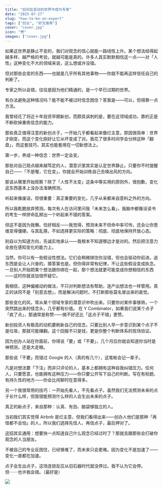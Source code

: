 ```yaml
---
title: "如何在变动的世界中成为专家"
date: "2025-07-27"
slug: "how-to-be-an-expert"
tags: ["创业", "好文推荐"]
cover: "cover.jpg"
icon: "😎"
images: ["cover.jpg"]
---
```

如果这世界是静止不变的，我们对观念的信心就能一路线性上升。某个想法经得起越多样、越严格的考验，就越可能是真的。许多人其实默默相信这一点——对「人性」这种变化不大的领域来说，这么想或许没错。



但对那些会变的东西——也就是几乎所有其他事物——你就不能再这样信任自己的判断了。



专家之所以会错，往往是因为他们精通的，是一个早已过期的世界。



有办法避免这种情况吗？能不能不被过时信念困住？答案是——可以，但得靠一点方法。



我曾经花了将近十年投资早期新创，而颇具讽刺的是，要在这领域成功，靠的正是不断砍掉重练信念的能力。



那些真正值得注意的新创点子，一开始几乎都看起来像烂主意，原因很简单：世界才刚变，而这个变化刚好让它从坏变成了对。我花了很多时间学会分辨这种「翻盘」，而这套技巧，其实也能套用在一切新想法上。



第一步，养成一种信念：世界一定会变。



那些对自己观点越来越笃定的人，潜意识里其实是认定世界静止。只要你不时提醒自己——「不是喔，它在变」，你就会开始训练自己去嗅出风的方向。



那该从哪里开始观察？除了「人性不太变」这条中等实用的原则外，很抱歉，变化这东西基本上没办法准确预测。



听起来像废话，但很重要：真正重要的变化，几乎从来都来自意料之外的方向。



所以我乾脆放弃预测。每次有人在访问里问我「未来怎么看」，我脑中都像没读书的考生一样拼命乱掰出一个听起来不错的答案。



但这不是因为我懒。恰好相反——我觉得，预测未来不但命中率可怜，还会让你思维变得僵硬。与其乱猜，不如选择更实际的策略：彻底、彻底地保持开放心态。



别自以为知道方向，先诚实地承认——我根本不知道哪边才是对的。然后把注意力全放在感知变化的能力上。



当然，你可以有一些假设性想法。它们会稍微绑住你没错，但也会驱动你前进。追东西是会让人兴奋的，猜答案也是。但你得非常有纪律，不让这些假设变成执念。
一旦别人开始把某个想法跟你绑在一起，那个想法就更可能变成你想相信的东西——这时你就该加倍怀疑它。



我相信，这种偏被动的做法，不只对判断想法有帮助，连产出想法也一样管用。真正的诀窍不是「刻意去想」，而是解决问题时，不打断那些莫名冒出来的直觉。



那些变化的风，常从某个领域专家的潜意识中吹出来。只要你对某件事够熟，一个突然跳出来的怪念头，几乎都有价值。
在 Y Combinator，如果我们说某个点子「疯了点」，那通常是称赞——搞不好还比「这点子不错」更赞。



新创投资人有极高的动机要刷新自己的信念。只要比别人早一步意识到某个点子不是垃圾，那就可能赚翻。这个回报不只是钱，更是你整个判断体系的现场验证。



因为创办人站在你面前，你得说「要」或「不要」，几个月后你就会知道你当时是神预测，还是大走眼。



那些说「不要」而错过 Google 的人（真的有几个），这笔帐会记一辈子。



凡是对想法要「下注」而非只评论的人，基本上都拥有这种自我纠错压力。任何人，只要愿意，也能拥有这种压力——你只要公开写下自己的判断。写在有标题、有持久性的地方——你会比闲聊时在意得多。



另一个我很常用的技巧：一开始先看人，不先看点子。虽然我们无法预测未来的点子长什么样，但我很能预测什么样的人会生出未来的点子。



真正的新点子，来自那种：认真、有劲、脑袋够独立的人。



当初我们其实觉得 Airbnb 是烂主意，但我们看得出来——创办人他们是那种「再怪都不会怕」的人，所以我们选择先信人、再信点子，最后押对了。



这招其实通用：想要快一点知道自己什么观念已经过时了？那就去跟那些会打破你观念的人当朋友。



不被自己的专业反困住，已经够难了，而未来只会更难。因为变化不是加速了——变化一直都在加速。



点子会生出点子，这场连锁反应从旧石器时代就没停过。我不认为它会停。
但⋯⋯也许我会错。（最好是）




![](https://prod-files-secure.s3.us-west-2.amazonaws.com/112d0858-5090-4d34-a606-b75eb8d65fd2/46476355-9cf3-4e99-9b7a-3531bc426380/1000202064.png?X-Amz-Algorithm=AWS4-HMAC-SHA256&X-Amz-Content-Sha256=UNSIGNED-PAYLOAD&X-Amz-Credential=ASIAZI2LB466VJSYE4V6%2F20250923%2Fus-west-2%2Fs3%2Faws4_request&X-Amz-Date=20250923T064553Z&X-Amz-Expires=3600&X-Amz-Security-Token=IQoJb3JpZ2luX2VjELb%2F%2F%2F%2F%2F%2F%2F%2F%2F%2FwEaCXVzLXdlc3QtMiJHMEUCIQCPUzRN1WAkp6zE10Wvaa6d5PGCZ0v7GgvH6s9plRiwhAIgcvYkzhobyYcMA2%2FBLNDChTScxXL0qsF6kKniV7MEEg0q%2FwMIPxAAGgw2Mzc0MjMxODM4MDUiDN4H5ENJjLz5JGkZKSrcA%2B%2FR%2FVxsbqvW%2FEdJfvyTvOJjmzD7CvuL3uId%2FEy0lJR2XVbg3BS8u%2FvfKO314YB5rnbHKBx2ye6RwzfahkAh7Lc5EAyYTZXSMd6LsGRJoBuJYLhHyFII48AGdjm601g9sUVUut2CM37BmVTzRs9pzJyAJ5Z8Lzemp9SwKkw%2B%2FRn0moEKqAkUApGdrP7n22n9QvcilD9fPkEqBbj1ti3S8j%2B8sjLQFPVjEmRWkFKbDQUBiL4zN4ivlYr96Kpr1w1UNPphD5e1WcIgXMpAY073E83LbEbAI4uLLtbyTC3DctyyfKPp%2FZ%2Fc76Tq3VD2Gxd2UV12kZyAo6WHhaYIfJhU74NrPnX6Li7kXqvHyZti77vGvQ3IAVyLugbtdmB8UozTwLePhB1p7OT5s2Zfe9Pko6Plcrkf53eBfv6qDm3FVb7nyDo87hujUQFOYXQCPrdFcGS%2FO6vSYO4onk7uNkrguwOHLPXiK1HU2Gh5rlVVZ6WmyzfJLW52TfClYgX8IP73dGWgivBwk9bGaP1fX%2BAqeds5wwwGd2B2jj0bQlFeeuSixtadSwK1vFTFdhHopvSZvKJXDA2P47jhalHv8t0tRKJB1%2B4gGd14zMTdknhznvgh1A3490x5KwmAPTB4MIzsyMYGOqUBrQVokoy40jPlwBRzi6jyYDRcsEZjF1VPf%2BH1P1eziPQNAJuFXcGtKCnhbHLA4bRiZDg3OHIopKEVrt3E1t93FKwASquw1bb4D3Z4ltsnWT%2Bp55gCmLfMbgX%2FmH4h0lltG%2Bku1%2FYd5GQbShL6STcJ%2FKoNlAZ9vodxi6BJs9a0CJG2OYzt%2FjbSarcXdxoIejnjSoLk2vRUOLcwwadTy7dFoGnVPfwa&X-Amz-Signature=80026925a9cd26d06e1a730327c022838a4402cf51e691b006a8abe2b3096cfc&X-Amz-SignedHeaders=host&x-amz-checksum-mode=ENABLED&x-id=GetObject)

